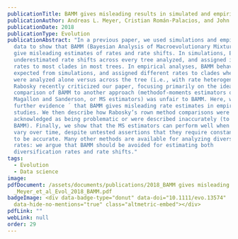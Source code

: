 ```yaml
---
publicationTitle: BAMM gives misleading results in simulated and empirical datasets
publicationAuthor: Andreas L. Meyer, Cristian Román-Palacios, and John J. Wiens
publicationDate: 2018
publicationType: Evolution
publicationAbstract: "In a previous paper, we used simulations and empirical
  data to show that BAMM (Bayesian Analysis of Macroevolutionary Mixtures) can
  give misleading estimates of rates and rate shifts. In simulations, BAMM
  underestimated rate shifts across every tree analyzed, and assigned incorrect
  rates to most clades in most trees. In empirical analyses, BAMM behaved as
  expected from simulations, and assigned different rates to clades when clades
  were analyzed alone versus across the tree (i.e., with rate heterogeneity).
  Rabosky recently criticized our paper, focusing primarily on the idea that our
  comparison of BAMM to another approach (methodof-moments estimators of
  Magallon and Sanderson, or MS estimators) was unfair to BAMM. Here, we provide
  further evidence ´ that BAMM gives misleading rate estimates in empirical
  studies. We then describe how Rabosky’s rown method comparisons were either
  acknowledged as being problematic or were described inaccurately (to favor
  BAMM). Finally, we show that the MS estimators can perform well when rates
  vary over time, despite untested assertions that they require constant rates
  to be accurate. Many other methods are available for analyzing diversification
  rates: we argue that BAMM should be avoided for estimating both
  diversification rates and rate shifts."
tags:
  - Evolution
  - Data science
image:
pdfDocument: /assets/documents/publications/2018_BAMM gives misleading results
  _Meyer_et_al_Evol_2018_BAMM.pdf
badgeImage: <div data-badge-type="donut" data-doi="10.1111/evo.13574"
  data-hide-no-mentions="true" class="altmetric-embed"></div>
pdfLink: ""
webLink: null
order: 29
---
```

